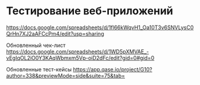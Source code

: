 # Тестирование веб-приложений

https://docs.google.com/spreadsheets/d/1fl66kWqvH1_Oa10T3v6SNVLysC0QrHn7XJ2aAFCcPm4/edit?usp=sharing

Обновленный чек-лист
https://docs.google.com/spreadsheets/d/1WD5pXMVAE_-vEgIqOL2iO0Y3KAqWbmxm5Vp-oiD2dFc/edit?gid=0#gid=0

Обновленные тест-кейсы
https://app.qase.io/project/G10?author=338&previewMode=side&suite=75&tab=
